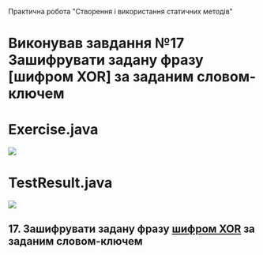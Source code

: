 Практична робота "Створення і використання статичних методів"
# Виконував завдання №17 Зашифрувати задану фразу [шифром XOR] за заданим словом-ключем

# Exercise.java 
<img src="https://github.com/ppc-ntu-khpi/35---static-methods-Jekaprio/blob/master/1.png">

# TestResult.java
<img src="https://github.com/ppc-ntu-khpi/35---static-methods-Jekaprio/blob/master/2.png">


## 17. Зашифрувати задану фразу [шифром XOR](https://uk.wikipedia.org/wiki/%D0%A8%D0%B8%D1%84%D1%80_XOR) за заданим словом-ключем

